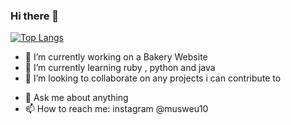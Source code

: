 ### Hi there 👋

<!--
**Musweu10/Musweu10** is a ✨ _special_ ✨ repository because its `README.md` (this file) appears on your GitHub profile.

Here are some ideas to get you started:-->

<!-- [![Musweu's GitHub stats](https://github-readme-stats.vercel.app/api?username=musweu10)](https://github.com/musweu10/github-readme-stats) -->
[![Top Langs](https://github-readme-stats.vercel.app/api/top-langs/?username=musweu10&layout=compactbg_color=grey)](https://github.com/musweu10/github-readme-stats)



- 🔭 I’m currently working on a Bakery Website
- 🌱 I’m currently learning ruby , python and java 
- 👯 I’m looking to collaborate on any projects i can contribute to
<!-- 🤔 I’m looking for help with--> 
- 💬 Ask me about anything
- 📫 How to reach me: instagram @musweu10 
<!-- 😄 Pronouns: ..-->
<!--- ⚡ Fun fact:--> 
